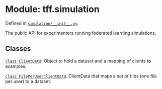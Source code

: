 <div itemscope itemtype="http://developers.google.com/ReferenceObject">
<meta itemprop="name" content="tff.simulation" />
<meta itemprop="path" content="Stable" />
</div>

# Module: tff.simulation



Defined in [`simulation/__init__.py`](http://github.com/tensorflow/federated/tree/master/tensorflow_federated/python/simulation/__init__.py).

The public API for experimenters running federated learning simulations.

## Classes

[`class ClientData`](../tff/simulation/ClientData.md): Object to hold a dataset and a mapping of clients to examples.

[`class FilePerUserClientData`](../tff/simulation/FilePerUserClientData.md): ClientData that maps a set of files (one file per user) to a dataset.


